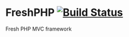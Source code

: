 FreshPHP [![Build Status](https://secure.travis-ci.org/Stichoza/FreshPHP.png?branch=master)](http://travis-ci.org/Stichoza/FreshPHP)
========

Fresh PHP MVC framework
